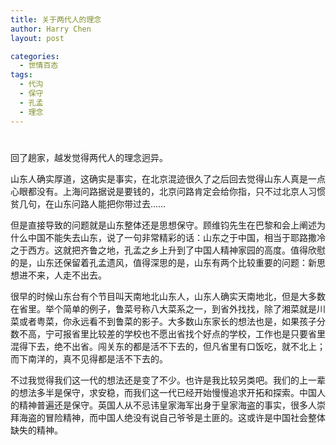 ```yaml
---
title: 关于两代人的理念
author: Harry Chen
layout: post

categories:
  - 世情百态
tags:
  - 代沟
  - 保守
  - 孔孟
  - 理念
---
```

# 

回了趟家，越发觉得两代人的理念迥异。

山东人确实厚道，这确实是事实，在北京混迹很久了之后回去觉得山东人真是一点心眼都没有。上海问路据说是要钱的，北京问路肯定会给你指，只不过北京人习惯贫几句，在山东问路人能把你带过去……

但是直接导致的问题就是山东整体还是思想保守。顾维钧先生在巴黎和会上阐述为什么中国不能失去山东，说了一句非常精彩的话：山东之于中国，相当于耶路撒冷之于西方。这就把齐鲁之地，孔孟之乡上升到了中国人精神家园的高度。值得欣慰的是，山东还保留着孔孟遗风，值得深思的是，山东有两个比较重要的问题：新思想进不来，人走不出去。

很早的时候山东台有个节目叫天南地北山东人，山东人确实天南地北，但是大多数在省里。举个简单的例子，鲁菜号称八大菜系之一，到省外找找，除了湘菜就是川菜或者粤菜，你永远看不到鲁菜的影子。大多数山东家长的想法也是，如果孩子分数不高，宁可报省里比较差的学校也不愿出省找个好点的学校，工作也是只要省里混得下去，绝不出省。闯关东的都是活不下去的，但凡省里有口饭吃，就不北上；而下南洋的，真不见得都是活不下去的。

不过我觉得我们这一代的想法还是变了不少。也许是我比较另类吧。我们的上一辈的想法多半是保守，求安稳，而我们这一代已经开始慢慢追求开拓和探索。中国人的精神普遍还是保守。英国人从不忌讳皇家海军出身于皇家海盗的事实，很多人崇拜海盗的冒险精神，而中国人绝没有说自己爷爷是土匪的。这或许是中国社会整体缺失的精神。
